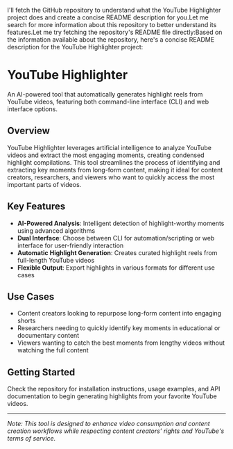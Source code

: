 I'll fetch the GitHub repository to understand what the YouTube Highlighter project does and create a concise README description for you.Let me search for more information about this repository to better understand its features.Let me try fetching the repository's README file directly:Based on the information available about the repository, here's a concise README description for the YouTube Highlighter project:

# YouTube Highlighter

An AI-powered tool that automatically generates highlight reels from YouTube videos, featuring both command-line interface (CLI) and web interface options.

## Overview

YouTube Highlighter leverages artificial intelligence to analyze YouTube videos and extract the most engaging moments, creating condensed highlight compilations. This tool streamlines the process of identifying and extracting key moments from long-form content, making it ideal for content creators, researchers, and viewers who want to quickly access the most important parts of videos.

## Key Features

- **AI-Powered Analysis**: Intelligent detection of highlight-worthy moments using advanced algorithms
- **Dual Interface**: Choose between CLI for automation/scripting or web interface for user-friendly interaction
- **Automatic Highlight Generation**: Creates curated highlight reels from full-length YouTube videos
- **Flexible Output**: Export highlights in various formats for different use cases

## Use Cases

- Content creators looking to repurpose long-form content into engaging shorts
- Researchers needing to quickly identify key moments in educational or documentary content
- Viewers wanting to catch the best moments from lengthy videos without watching the full content

## Getting Started

Check the repository for installation instructions, usage examples, and API documentation to begin generating highlights from your favorite YouTube videos.

---

*Note: This tool is designed to enhance video consumption and content creation workflows while respecting content creators' rights and YouTube's terms of service.*